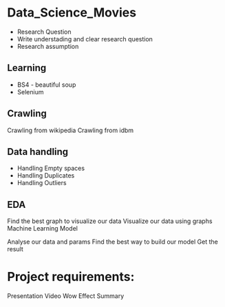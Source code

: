 # Data_Science_Movies

* Research Question
* Write understading and clear research question
* Research assumption
## Learning

* BS4 - beautiful soup
* Selenium
## Crawling

 Crawling from wikipedia
 Crawling from idbm
 
## Data handling

* Handling Empty spaces
* Handling Duplicates
* Handling Outliers
## EDA

 Find the best graph to visualize our data
 Visualize our data using graphs
Machine Learning Model

 Analyse our data and params
 Find the best way to build our model
 Get the result
# Project requirements:
 Presentation
 Video
 Wow Effect
 Summary
